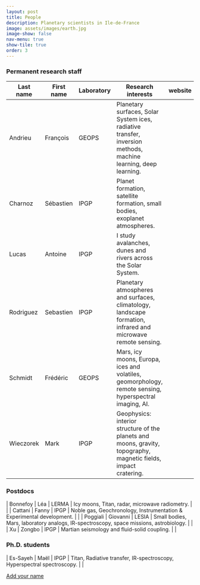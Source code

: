```yaml
---
layout: post
title: People
description: Planetary scientists in Ile-de-France
image: assets/images/earth.jpg
image-show: false
nav-menu: true
show-tile: true
order: 3
---
```


### Permanent research staff

| Last name | First name | Laboratory | Research interests | website |
| --------- | ---------- | ---------- | ------------------ | ------- |
| Andrieu     | François    | GEOPS       | Planetary surfaces, Solar System ices, radiative transfer, inversion methods, machine learning, deep learning. |  |
| Charnoz     | Sébastien    | IPGP       | Planet formation, satellite formation, small bodies, exoplanet atmospheres. |  |
| Lucas     | Antoine    | IPGP       | I study avalanches, dunes and rivers across the Solar System. | <a href="http://dralucas.geophysx.edu.eu.org"><i class="fa fa-external-link"></i></a> |
| Rodriguez  | Sebastien | IPGP | Planetary atmospheres and surfaces, climatology, landscape formation, infrared and microwave remote sensing. | |
| Schmidt | Frédéric | GEOPS | Mars, icy moons, Europa, ices and volatiles, geomorphology, remote sensing, hyperspectral imaging, AI. | <a href="http://planeto.geol.u-psud.fr/spip.php?article83"><i class="fa fa-external-link"></i></a> |
| Wieczorek  | Mark | IPGP | Geophysics: interior structure of the planets and moons, gravity, topography, magnetic fields, impact cratering. | <a href="https://www.ipgp.fr/~mark.wieczorek"><i class="fa fa-external-link"></i></a> |

### Postdocs

| Bonnefoy | Léa | LERMA | Icy moons, Titan, radar, microwave radiometry. | |
| Cattani  | Fanny | IPGP | Noble gas, Geochronology, Instrumentation & Experimental development. | |
| Poggiali  | Giovanni | LESIA |  Small bodies, Mars, laboratory analogs, IR-spectroscopy, space missions, astrobiology. | <a href="https://www.giovannipoggiali.eu/"><i class="fa fa-external-link"></i></a> |
| Xu | Zongbo | IPGP | Martian seismology and fluid-solid coupling. |  |

### Ph.D. students

| Es-Sayeh  | Maël | IPGP | Titan, Radiative transfer, IR-spectroscopy, Hyperspectral spectroscopy. | <a href="https://www.ipgp.fr/annuaire/essayeh/"><i class="fa fa-external-link"></i></a> |

<a href="https://framaforms.org/ile-de-france-planetary-scientists-1672918633" class="button small">Add your name</a>

